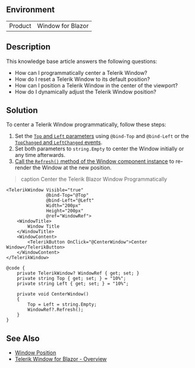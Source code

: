 
## Environment
<table>
<tbody>
<tr>
<td>Product</td>
<td>Window for Blazor</td>
</tr>
</tbody>
</table>

## Description

This knowledge base article answers the following questions:

* How can I programmatically center a Telerik Window?
* How do I reset a Telerik Window to its default position?
* How can I position a Telerik Window in the center of the viewport?
* How do I dynamically adjust the Telerik Window position?

## Solution

To center a Telerik Window programmatically, follow these steps:

1. Set the [`Top` and `Left` parameters](slug:components/window/position#top-and-left) using `@bind-Top` and `@bind-Left` or the [`TopChanged` and `LeftChanged` events](slug:window-events#leftchanged-and-topchanged).
2. Set both parameters to `string.Empty` to center the Window initially or any time afterwards.
3. [Call the `Refresh()` method of the Window component instance](slug:window-overview#window-reference-and-methods) to re-render the Window at the new position.

>caption Center the Telerik Blazor Window Programmatically

````RAZOR
<TelerikWindow Visible="true"
               @bind-Top="@Top"
               @bind-Left="@Left"
               Width="200px"
               Height="200px"
               @ref="WindowRef">
    <WindowTitle>
        Window Title
    </WindowTitle>
    <WindowContent>
        <TelerikButton OnClick="@CenterWindow">Center Window</TelerikButton>
    </WindowContent>
</TelerikWindow>

@code {
    private TelerikWindow? WindowRef { get; set; }
    private string Top { get; set; } = "10%";
    private string Left { get; set; } = "10%";

    private void CenterWindow()
    {
        Top = Left = string.Empty;
        WindowRef?.Refresh();
    }
}
````

## See Also
- [Window Position](slug:components/window/position)
- [Telerik Window for Blazor - Overview](slug:window-overview)